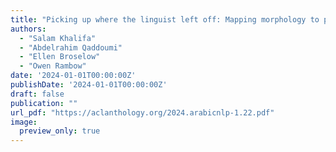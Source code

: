 ```yaml
---
title: "Picking up where the linguist left off: Mapping morphology to phonology through learning the residuals"
authors:
  - "Salam Khalifa"
  - "Abdelrahim Qaddoumi"
  - "Ellen Broselow"
  - "Owen Rambow"
date: '2024-01-01T00:00:00Z'
publishDate: '2024-01-01T00:00:00Z'
draft: false
publication: ""
url_pdf: "https://aclanthology.org/2024.arabicnlp-1.22.pdf"
image:
  preview_only: true
---
```

